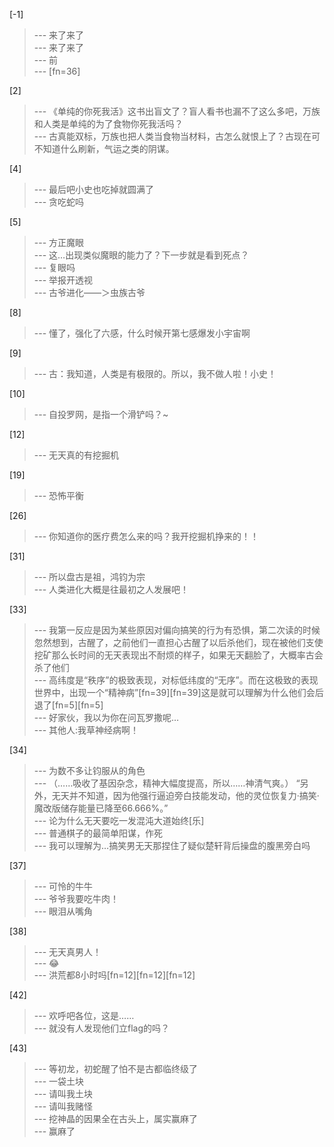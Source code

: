 
[-1] 
>--- 来了来了<br>
>--- 来了来了<br>
>--- 前<br>
>--- [fn=36]<br>

[2] 
>--- 《单纯的你死我活》这书出盲文了？盲人看书也漏不了这么多吧，万族和人类是单纯的为了食物你死我活吗？<br>
>--- 古真能双标，万族也把人类当食物当材料，古怎么就恨上了？古现在可不知道什么刷新，气运之类的阴谋。<br>

[4] 
>--- 最后吧小史也吃掉就圆满了<br>
>--- 贪吃蛇吗<br>

[5] 
>--- 方正魔眼<br>
>--- 这…出现类似魔眼的能力了？下一步就是看到死点？<br>
>--- 复眼吗<br>
>--- 举报开透视<br>
>--- 古爷进化——＞虫族古爷<br>

[8] 
>--- 懂了，强化了六感，什么时候开第七感爆发小宇宙啊<br>

[9] 
>--- 古：我知道，人类是有极限的。所以，我不做人啦！小史！<br>

[10] 
>--- 自投罗网，是指一个滑铲吗？~<br>

[12] 
>--- 无天真的有挖掘机<br>

[19] 
>--- 恐怖平衡<br>

[26] 
>--- 你知道你的医疗费怎么来的吗？我开挖掘机挣来的！！<br>

[31] 
>--- 所以盘古是祖，鸿钧为宗<br>
>--- 人类进化大概是往最初之人发展吧！<br>

[33] 
>--- 我第一反应是因为某些原因对偏向搞笑的行为有恐惧，第二次读的时候忽然想到，古醒了，之前他们一直担心古醒了以后杀他们，现在被他们支使挖矿那么长时间的无天表现出不耐烦的样子，如果无天翻脸了，大概率古会杀了他们<br>
>--- 高纬度是“秩序”的极致表现，对标低纬度的“无序”。而在这极致的表现世界中，出现一个“精神病”[fn=39][fn=39]这是就可以理解为什么他们会后退了[fn=5][fn=5]<br>
>--- 好家伙，我以为你在问瓦罗撒呢…<br>
>--- 其他人:我草神经病啊！<br>

[34] 
>--- 为数不多让钧服从的角色<br>
>--- （……吸收了基因杂念，精神大幅度提高，所以……神清气爽。）
“另外，无天并不知道，因为他强行逼迫旁白技能发动，他的灵位恢复力·搞笑·魔改版储存能量已降至66.666%。”<br>
>--- 论为什么无天要吃一发混沌大道始终[乐]<br>
>--- 普通棋子的最简单阳谋，作死<br>
>--- 我可以理解为…搞笑男无天那捏住了疑似楚轩背后操盘的腹黑旁白吗<br>

[37] 
>--- 可怜的牛牛<br>
>--- 爷爷我要吃牛肉！<br>
>--- 眼泪从嘴角<br>

[38] 
>--- 无天真男人！<br>
>--- 😂<br>
>--- 洪荒都8小时吗[fn=12][fn=12][fn=12]<br>

[42] 
>--- 欢呼吧各位，这是……<br>
>--- 就没有人发现他们立flag的吗？<br>

[43] 
>--- 等初龙，初蛇醒了怕不是古都临终级了<br>
>--- 一袋土块<br>
>--- 请叫我土块<br>
>--- 请叫我赌怪<br>
>--- 挖神晶的因果全在古头上，属实赢麻了<br>
>--- 赢麻了<br>
